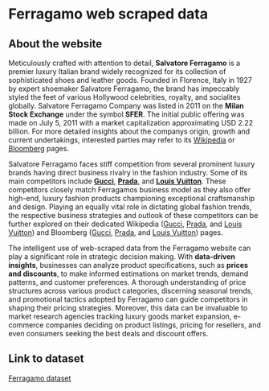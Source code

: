 # Ferragamo web scraped data 

## About the website

Meticulously crafted with attention to detail, **Salvatore Ferragamo** is a premier luxury Italian brand widely recognized for its collection of sophisticated shoes and leather goods. Founded in Florence, Italy in 1927 by expert shoemaker Salvatore Ferragamo, the brand has impeccably styled the feet of various Hollywood celebrities, royalty, and socialites globally. Salvatore Ferragamo Company was listed in 2011 on the **Milan Stock Exchange** under the symbol **SFER**. The initial public offering was made on July 5, 2011 with a market capitalization approximating USD 2.22 billion. For more detailed insights about the companys origin, growth and current undertakings, interested parties may refer to its [Wikipedia](https://en.wikipedia.org/wiki/Salvatore_Ferragamo_S.p.A.) or [Bloomberg](https://www.bloomberg.com/quote/SFER:IM) pages.

Salvatore Ferragamo faces stiff competition from several prominent luxury brands having direct business rivalry in the fashion industry. Some of its main competitors include **[Gucci](https://www.gucci.com)**, **[Prada](https://www.prada.com)**, and **[Louis Vuitton](https://www.louisvuitton.com)**. These competitors closely match Ferragamos business model as they also offer high-end, luxury fashion products championing exceptional craftsmanship and design. Playing an equally vital role in dictating global fashion trends, the respective business strategies and outlook of these competitors can be further explored on their dedicated Wikipedia ([Gucci](https://en.wikipedia.org/wiki/Gucci), [Prada](https://en.wikipedia.org/wiki/Prada), and [Louis Vuitton](https://en.wikipedia.org/wiki/Louis_Vuitton)) and Bloomberg ([Gucci](https://www.bloomberg.com/quote/GUC:IM), [Prada](https://www.bloomberg.com/quote/1913:HK), and [Louis Vuitton](https://www.bloomberg.com/quote/MC:FP)) pages. 

The intelligent use of web-scraped data from the Ferragamo website can play a significant role in strategic decision making. With **data-driven insights**, businesses can analyze product specifications, such as **prices and discounts**, to make informed estimations on market trends, demand patterns, and customer preferences. A thorough understanding of price structures across various product categories, discerning seasonal trends, and promotional tactics adopted by Ferragamo can guide competitors in shaping their pricing strategies. Moreover, this data can be invaluable to market research agencies tracking luxury goods market expansion, e-commerce companies deciding on product listings, pricing for resellers, and even consumers seeking the best deals and discount offers.


## Link to **dataset**

[Ferragamo dataset](https://www.databoutique.com/buy-data-list-subset/Ferragamo%20web%20scraped%20data/r/recMkbD6t0YDnGDyM)
